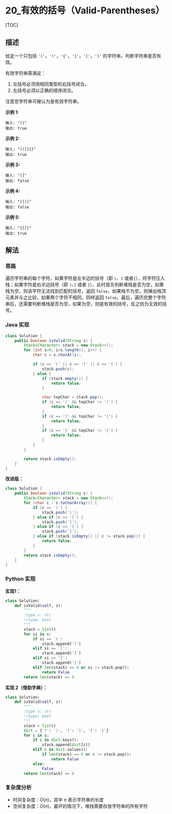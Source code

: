 # 20_有效的括号（Valid-Parentheses）

[TOC]

## 描述

给定一个只包括 `'('`，`')'`，`'{'`，`'}'`，`'['`，`']'` 的字符串，判断字符串是否有效。

有效字符串需满足：

1. 左括号必须用相同类型的右括号闭合。
2. 左括号必须以正确的顺序闭合。

注意空字符串可被认为是有效字符串。

**示例 1:**

```
输入: "()"
输出: true
```

**示例 2:**

```
输入: "()[]{}"
输出: true
```

**示例 3:**

```
输入: "(]"
输出: false
```

**示例 4:**

```
输入: "([)]"
输出: false
```

**示例 5:**

```
输入: "{[]}"
输出: true
```

## 解法

### 思路

遍历字符串的每个字符，如果字符是左半边的括号（即 `(`、`[` 或者`{`），将字符压入栈；如果字符是右半边括号（即 `)`、`]` 或者 `}`），此时首先判断堆栈是否为空，如果栈为空，则该字符无法找到匹配的括号，返回 `false`，如果栈不为空，则弹出栈顶元素并与之比较，如果两个字符不相同，同样返回 `false`。最后，遍历完整个字符串后，还需要判断堆栈是否为空，如果为空，则是有效的括号，反之则为无效的括号。

### Java 实现

```java
class Solution {
    public boolean isValid(String s) {
        Stack<Character> stack = new Stack<>();
        for (int i=0; i<s.length(); i++) {
            char c = s.charAt(i);

            if (c == '(' || c == '[' || c == '{') {
                stack.push(c);
            } else {
                if (stack.empty()) {
                    return false;
                }

                char topChar = stack.pop();
                if (c == ')' && topChar != '(') {
                    return false;
                }
                if (c == ']' && topChar != '[') {
                    return false;
                }
                if (c == '}' && topChar != '{') {
                    return false;
                }
            }
        }

        return stack.isEmpty();
    }
}
```

**改进版：**

```java
class Solution {
    public boolean isValid(String s) {
        Stack<Character> stack = new Stack<>();
        for (char c : s.toCharArray()) {
            if (c == '(') {
                stack.push(')');
            } else if (c == '[') {
                stack.push(']');
            } else if (c == '{') {
                stack.push('}');
            } else if (stack.isEmpty() || c != stack.pop()) {
                return false;
            }
        }
        return stack.isEmpty();
    }
}
```

### Python 实现

**实现1：**

```python
class Solution:
    def isValid(self, s):
        """
        :type s: str
        :rtype: bool
        """
        stack = list()
        for si in s:
            if si == '(':
                stack.append(')')
            elif si == '[':
                stack.append(']')
            elif si == '{':
                stack.append('}')
            elif len(stack) == 0 or si != stack.pop():
                return False
        return len(stack) == 0
```

**实现 2（借助字典）：**

```python
class Solution:
    def isValid(self, s):
        """
        :type s: str
        :rtype: bool
        """
        stack = list()
        dict = {'(': ')', '[': ']', '{': '}'}
        for c in s:
            if c in dict.keys():
                stack.append(dict[c])
            elif c in dict.values():
                if len(stack) == 0 or c != stack.pop():
                    return False
            else:
                False
        return len(stack) == 0
```

### 复杂度分析

- 时间复杂度：$O(n)$，其中 $n$ 表示字符串的长度
- 空间复杂度：$O(n)$，最坏的情况下，堆栈需要存放字符串的所有字符


